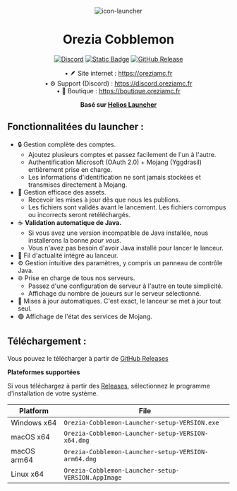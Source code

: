 <p align="center"><img src="https://oreziamc.fr/img/logo.png" alt="icon-launcher"></p>

<h1 align="center">Orezia Cobblemon</h1>

<p align="center">
    <a href="https://discord.oreziamc.fr"><img alt="Discord" src="https://img.shields.io/discord/778624251833221120?style=for-the-badge&logo=discord&logoColor=white&labelColor=6A7EC2&color=7389D8"></a>
    <a href="https://oreziamc.fr"><img alt="Static Badge" src="https://img.shields.io/badge/serveur-0.1.0-blue?style=for-the-badge&logo=codecrafters&logoColor=white&labelColor=8ebe42&color=55afba"></a>
    <a href="https://github.com/Orezia/Orezia-Cobblemon-Launcher/releases/latest"><img alt="GitHub Release" src="https://img.shields.io/github/v/release/Orezia/Orezia-Cobblemon-Launcher.svg?style=for-the-badge&logo=codecrafters&logoColor=white&labelColor=6aae3a&color=5a381e"></a>
</p>

<p align="center">• 🪶 Site internet : <a href="https://oreziamc.fr">https://oreziamc.fr</a><br>
• ⚙️ Support (Discord) : <a href="https://discord.oreziamc.fr">https://discord.oreziamc.fr</a><br>
• 💎 Boutique : <a href="https://boutique.oreziamc.fr">https://boutique.oreziamc.fr</a><br></p>

<p align="center"><b>Basé sur <a href="https://github.com/dscalzi/HeliosLauncher">Helios Launcher</a></b></p>

## **Fonctionnalitées du launcher :**

* 🔒 Gestion complète des comptes.
  * Ajoutez plusieurs comptes et passez facilement de l'un à l'autre.
  * Authentification Microsoft (OAuth 2.0) + Mojang (Yggdrasil) entièrement prise en charge.
  * Les informations d'identification ne sont jamais stockées et transmises directement à Mojang.
* 📂 Gestion efficace des assets.
  * Recevoir les mises à jour dès que nous les publions.
  * Les fichiers sont validés avant le lancement. Les fichiers corrompus ou incorrects seront retéléchargés.
* ☕ **Validation automatique de Java.**
  * Si vous avez une version incompatible de Java installée, nous installerons la bonne *pour vous*.
  * Vous n'avez pas besoin d'avoir Java installé pour lancer le lanceur.
* 📣 Fil d'actualité intégré au lanceur.
* ⚙️ Gestion intuitive des paramètres, y compris un panneau de contrôle Java.
* 🌐 Prise en charge de tous nos serveurs.
  * Passez d'une configuration de serveur à l'autre en toute simplicité.
  * Affichage du nombre de joueurs sur le serveur sélectionné.
* 📜 Mises à jour automatiques. C'est exact, le lanceur se met à jour tout seul.
* 🟢 Affichage de l'état des services de Mojang.

## **Téléchargement :**

Vous pouvez le télécharger à partir de [GitHub Releases](https://github.com/Orezia/Orezia-Cobblemon-Launcher/releases/latest)

**Plateformes supportées**

Si vous téléchargez à partir des [Releases](https://github.com/Orezia/Orezia-Cobblemon-Launcher/releases), sélectionnez le programme d'installation de votre système.

| Platform | File |
| -------- | ---- |
| Windows x64 | `Orezia-Cobblemon-Launcher-setup-VERSION.exe` |
| macOS x64 | `Orezia-Cobblemon-Launcher-setup-VERSION-x64.dmg` |
| macOS arm64 | `Orezia-Cobblemon-Launcher-setup-VERSION-arm64.dmg` |
| Linux x64 | `Orezia-Cobblemon-Launcher-setup-VERSION.AppImage` |
